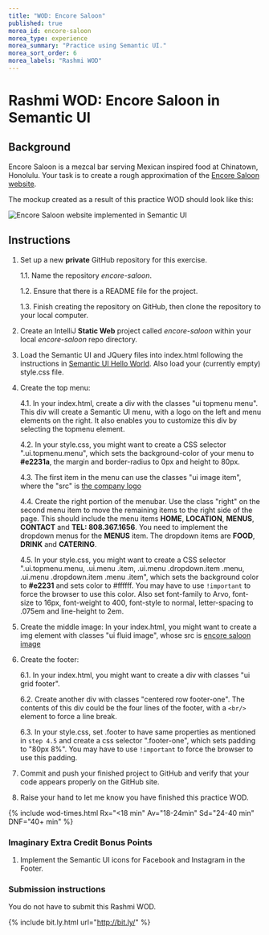 ```yaml
---
title: "WOD: Encore Saloon"
published: true
morea_id: encore-saloon
morea_type: experience
morea_summary: "Practice using Semantic UI."
morea_sort_order: 6
morea_labels: "Rashmi WOD"
---
```


# Rashmi WOD: Encore Saloon in Semantic UI

## Background

Encore Saloon is a mezcal bar serving Mexican inspired food at Chinatown, Honolulu.  Your task is to create a rough approximation of the [Encore Saloon website](https://www.encoresaloon.com).

The mockup created as a result of this practice WOD should look like this:

<img src="rwod-encore-saloon-solution.png" alt="Encore Saloon website implemented in Semantic UI" class="img-responsive">

## Instructions

1. Set up a new **private** GitHub repository for this exercise.

    1.1. Name the repository *encore-saloon*.

    1.2. Ensure that there is a README file for the project.

    1.3. Finish creating the repository on GitHub, then clone the repository to your local computer.

2. Create an IntelliJ **Static Web** project called *encore-saloon* within your local *encore-saloon* repo directory.

3. Load the Semantic UI and JQuery files into index.html following the instructions in [Semantic UI Hello World](reading-semantic-ui-hello-world.html). Also load your (currently empty) style.css file.

4. Create the top menu:

    4.1. In your index.html, create a div with the classes "ui topmenu menu". This div will create a Semantic UI menu, with a logo on the left and menu elements on the right. It also enables you to customize this div by selecting the topmenu element.
    
    4.2. In your style.css, you might want to create a CSS selector ".ui.topmenu.menu", which sets the background-color of your menu to **#e2231a**, the margin and border-radius to 0px and height to 80px.
    
    4.3. The first item in the menu can use the classes "ui image item", where the "src" is [the company logo](rwod-encore-saloon-logo.png)

    4.4. Create the right portion of the menubar. Use the class "right" on the second menu item to move the remaining items to the right side of the page. This should include the menu items **HOME**, **LOCATION**, **MENUS**, **CONTACT** and **TEL: 808.367.1656**. You need to implement the dropdown menus for the **MENUS** item. The dropdown items are **FOOD**, **DRINK** and **CATERING**. 
    
    4.5. In your style.css, you might want to create a CSS selector ".ui.topmenu.menu, .ui.menu .item, .ui.menu .dropdown.item .menu, .ui.menu .dropdown.item .menu .item", which sets the background color to **#e2231** and sets color to #ffffff. You may have to use `!important` to force the browser to use this color. Also set font-family to Arvo, font-size to 16px, font-weight to 400, font-style to normal, letter-spacing to .075em and line-height to 2em.
    
5. Create the middle image:
  In your index.html, you might want to create a img element with classes "ui fluid image", whose src is [encore saloon image](rwod-encore-saloon-image.png)

6. Create the footer:

    6.1. In your index.html, you might want to create a div with classes "ui grid footer".
    
    6.2. Create  another div with classes "centered row footer-one". The contents of this div could be the four lines of the footer, with a `<br/>` element to force a line break.
    
    6.3. In your style.css, set .footer to have same properties as mentioned in `step 4.5` and create a css selector ".footer-one", which sets padding to "80px 8%". You may have to use `!important` to force the browser to use this padding.
    
7. Commit and push your finished project to GitHub and verify that your code appears properly on the GitHub site.

8. Raise your hand to let me know you have finished this practice WOD.

{% include wod-times.html Rx="<18 min" Av="18-24min" Sd="24-40 min" DNF="40+ min" %}

### Imaginary Extra Credit Bonus Points

1. Implement the Semantic UI icons for Facebook and Instagram in the Footer.

### Submission instructions

You do not have to submit this Rashmi WOD.

{% include bit.ly.html url="http://bit.ly/" %}
